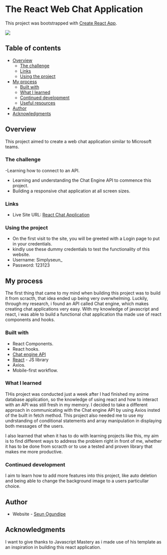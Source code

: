 # The React Web Chat Application

This project was bootstrapped with [Create React App](https://github.com/facebook/create-react-app).

![](./screnshot/anime_database_screenshot.png)


## Table of contents

- [Overview](#overview)
  - [The challenge](#the-challenge)
  - [Links](#links)
  - [Using the project](#using-the-project)
- [My process](#my-process)
  - [Built with](#built-with)
  - [What I learned](#what-i-learned)
  - [Continued development](#continued-development)
  - [Useful resources](#useful-resources)
- [Author](#author)
- [Acknowledgments](#acknowledgments)

## Overview
This project aimed to create a web chat application similar to Microsoft teams. 

### The challenge
-Learning how to connect to an API.
- Learning and understanding the Chat Engine API to commence this project.
- Building a responsive chat application at all screen sizes.


### Links

- Live Site URL: [React Chat Application](https://kind-clarke-42ccaa.netlify.app)

### Using the project
- On the first visit to the site, you will be greeted with a Login page to put in your credentials.
- kindly use these dummy credentials to test the functionality of this website.
- Username: Simplyseun_
- Password: 123123

## My process

The first thing that came to my mind when building this project was to build it from scracth, that idea ended up being very overwhelming. Luckily, through my research, i found an API called Chat engine, which makes creating chat applications very easy. With my knowledge of javascript and react, i was able to build a functional chat application tha made use of react components and hooks.

### Built with

- React Components.
- React hooks.
- [Chat engine API](https://chatengine.io)
- [React](https://reactjs.org/) - JS library
- Axios.
- Mobile-first workflow.

### What I learned

THis project was conducted just a week after I had finished my anime database application, so the knowledge of using react and how to interact with an API was still fresh in my memory. I decided to take a different approach in communicating with the Chat engine API by using Axios insted of the built in fetch method. This project also needed me to  use my undrstanding of conditional statements and array manipulation in displaying both messages of the users.

I also learned that when it has to do with learning projects like this, my aim is to find different ways to address the problem right in front of me, whether it has to be done from scracth or to use a tested and proven library that makes me more productive.




### Continued development

I aim to learn how to add more features into this project, like auto deletion and being able to change the background image to a users particullar choice.

## Author

- Website - [Seun Ogundipe](https://frosty-dubinsky-40fb7f.netlify.app)


## Acknowledgments

I want to give thanks to Javascript Mastery as i made use of his template as an inspiration in building this react application.
